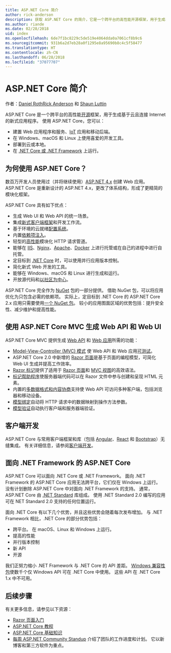 ```yaml
---
title: ASP.NET Core 简介
author: rick-anderson
description: 获取 ASP.NET Core 的简介，它是一个跨平台的高性能开源框架，用于生成基于云且连接 Internet 的新式应用程序。
ms.author: riande
ms.date: 02/28/2018
uid: index
ms.openlocfilehash: 6de7f1bc8229c5de519e4064dda0a7061cf8b9c6
ms.sourcegitcommit: 931b6a2d7eb28a0f1295e8a95690b8c4c5f58477
ms.translationtype: HT
ms.contentlocale: zh-CN
ms.lasthandoff: 06/28/2018
ms.locfileid: "37077707"
---
```

# <a name="introduction-to-aspnet-core"></a>ASP.NET Core 简介

作者：[Daniel Roth](https://github.com/danroth27)[Rick Anderson](https://twitter.com/RickAndMSFT) 和 [Shaun Luttin](https://twitter.com/dicshaunary)

ASP.NET Core 是一个跨平台的高性能[开源](https://github.com/aspnet/home)框架，用于生成基于云且连接 Internet 的新式应用程序。 使用 ASP.NET Core，您可以：

* 建置 Web 应用程序和服务、[IoT](https://www.microsoft.com/internet-of-things/) 应用和移动后端。
* 在 Windows、macOS 和 Linux 上使用喜爱的开发工具。
* 部署到云或本地。
* 在 [.NET Core 或 .NET Framework](https://docs.microsoft.com/dotnet/articles/standard/choosing-core-framework-server) 上运行。

## <a name="why-use-aspnet-core"></a>为何使用 ASP.NET Core？

数百万开发人员使用过（并将继续使用）[ASP.NET 4.x](https://docs.microsoft.com/aspnet/overview) 创建 Web 应用。 ASP.NET Core 是重新设计的 ASP.NET 4.x，更改了体系结构，形成了更精简的模块化框架。

ASP.NET Core 具有如下优点：

* 生成 Web UI 和 Web API 的统一场景。
* 集成[新式客户端框架](xref:client-side/index)和开发工作流。
* 基于环境的云就绪[配置系统](xref:fundamentals/configuration/index)。
* 内置[依赖项注入](xref:fundamentals/dependency-injection)。
* 轻型的[高性能](https://github.com/aspnet/benchmarks)模块化 HTTP 请求管道。
* 能够在 [IIS](xref:host-and-deploy/iis/index)、[Nginx](xref:host-and-deploy/linux-nginx)、[Apache](xref:host-and-deploy/linux-apache)、[Docker](xref:host-and-deploy/docker/index) 上进行托管或在自己的进程中进行自托管。
* 定目标到 [.NET Core](https://docs.microsoft.com/dotnet/articles/standard/choosing-core-framework-server) 时，可以使用并行应用版本控制。
* 简化新式 Web 开发的工具。
* 能够在 Windows、macOS 和 Linux 进行生成和运行。
* 开放源代码和[以社区为中心](https://live.asp.net/)。

ASP.NET Core 完全作为 [NuGet](https://www.nuget.org/) 包的一部分提供。 借助 NuGet 包，可以将应用优化为只包含必需的依赖项。 实际上，定目标到 .NET Core 的 ASP.NET Core 2.x 应用只需要使用[一个 NuGet 包](xref:fundamentals/metapackage)。 较小的应用图面区域的优势包括：提升安全性、减少维护和提高性能。

## <a name="build-web-apis-and-web-ui-using-aspnet-core-mvc"></a>使用 ASP.NET Core MVC 生成 Web API 和 Web UI

ASP.NET Core MVC 提供生成 [Web API](xref:tutorials/index#build-web-apis) 和 [Web 应用](xref:tutorials/index#build-web-apps)所需的功能：

* [Model-View-Controller (MVC) 模式](xref:mvc/overview) 使 Web API 和 Web 应用[可测试](xref:test/index)。
* ASP.NET Core 2.0 中新增的 [Razor 页面](xref:razor-pages/index)是基于页面的编程模型，可简化 Web UI 生成并提高工作效率。
* [Razor 标记](xref:mvc/views/razor)提供了适用于 [Razor 页面](xref:razor-pages/index)和 [MVC 视图](xref:mvc/views/overview)的高效语法。
* [标记帮助程序](xref:mvc/views/tag-helpers/intro)使服务器端代码可以在 Razor 文件中参与创建和呈现 HTML 元素。
* 内置的[多数据格式和内容协商](xref:web-api/advanced/formatting)支持使 Web API 可访问多种客户端，包括浏览器和移动设备。
* [模型绑定](xref:mvc/models/model-binding)自动将 HTTP 请求中的数据映射到操作方法参数。
* [模型验证](xref:mvc/models/validation)自动执行客户端和服务器端验证。

## <a name="client-side-development"></a>客户端开发

ASP.NET Core 与常用客户端框架和库（包括 [Angular](xref:spa/angular)、[React](xref:spa/react) 和 [Bootstrap](xref:client-side/bootstrap)）无缝集成。 有关详细信息，请参阅[客户端开发](xref:client-side/index)。

## <a name="aspnet-core-targeting-net-framework"></a>面向 .NET Framework 的 ASP.NET Core

ASP.NET Core 可以面向 .NET Core 或 .NET Framework。 面向 .NET Framework 的 ASP.NET Core 应用无法跨平台，它们仅在 Windows 上运行。 没有计划删除 ASP.NET Core 中对面向 .NET Framework 的支持。 通常，ASP.NET Core 由 [.NET Standard](/dotnet/standard/net-standard) 库组成。 使用 .NET Standard 2.0 编写的应用可在 NET Standard 2.0 支持的任何位置运行。

面向 .NET Core 有以下几个优势，并且这些优势会随着每次发布增加。 与 .NET Framework 相比，.NET Core 的部分优势包括：

* 跨平台。 在 macOS、Linux 和 Windows 上运行。
* 提高的性能
* 并行版本控制
* 新 API
* 开源

我们正努力缩小 .NET Framework 与 .NET Core 的 API 差距。 [Windows 兼容性包](/dotnet/core/porting/windows-compat-pack)使数千个仅 Windows API 可在 .NET Core 中使用。 这些 API 在 .NET Core 1.x 中不可用。

## <a name="next-steps"></a>后续步骤

有关更多信息，请参见以下资源：

* [Razor 页面入门](xref:tutorials/razor-pages/razor-pages-start)
* [ASP.NET Core 教程](xref:tutorials/index)
* [ASP.NET Core 基础知识](xref:fundamentals/index)
* [每周 ASP.NET Community Standup](https://live.asp.net/) 介绍了团队的工作进度和计划。 它以新博客和第三方软件为重点。
